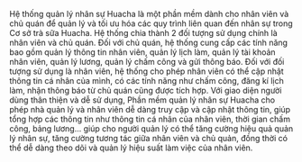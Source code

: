 Hệ thống quản lý nhân sự Huacha là một phần mềm dành cho nhân viên và chủ quán để quản lý và tối ưu hóa các quy trình liên quan đến nhân sự trong Cơ sở trà sữa Huacha. Hệ thống chia thành 2 đối tượng sử dụng chính là nhân viên và chủ quán. Đối với chủ quán, hệ thống cung cấp các tính năng bao gồm quản lý thông tin nhân viên, quản lý lịch làm, quản lý tài khoản nhân viên, quản lý lương, quản lý chấm công và gửi thông báo. Đối với đối tượng sử dụng là nhân viên, hệ thống cho phép nhân viên có thể cập nhật thông tin cá nhân của mình, có các tính năng như chấm công, đăng kí lịch làm, nhận thông báo từ chủ quán cũng được tích hợp. Với giao diện người dùng thân thiện và dễ sử dụng, Phần mềm quản lý nhân sự Huacha cho phép nhà quản lý và nhân viên dễ dàng truy cập và cập nhật thông tin, giúp tổng hợp các thông tin như thông tin cá nhân của nhân viên, thời gian chấm công, bảng lương... giúp cho người quản lý có thể tăng cường hiệu quả quản lý nhân sự, tăng cường tương tác giữa nhân viên và chủ quản, đồng thời có thể dễ dàng theo dõi và quản lý hiệu suất làm việc của nhân viên.
